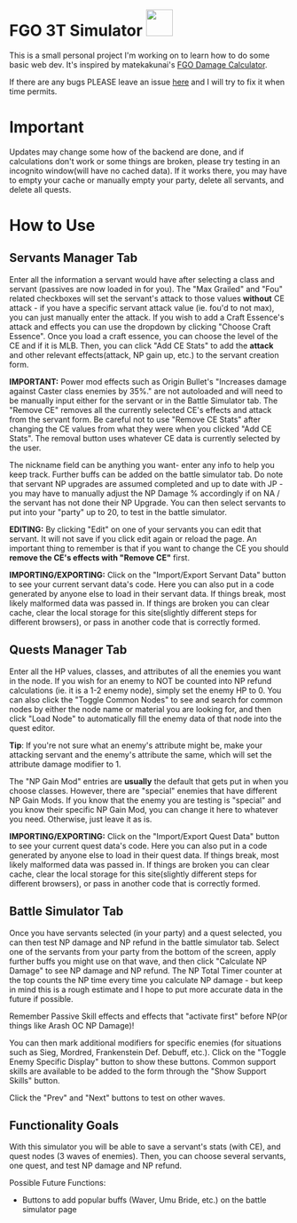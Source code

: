 # FGO 3T Simulator   <img src="https://gakiloroth.github.io/images/gacha.png" width="48">

This is a small personal project I'm working on to learn how to do some basic web dev. It's inspired by matekakunai's [FGO Damage Calculator](https://maketakunai.github.io/).

If there are any bugs PLEASE leave an issue [here](https://github.com/gakiloroth/gakiloroth.github.io/issues) and I will try to fix it when time permits.

# Important
Updates may change some how of the backend are done, and if calculations don't work or some things are broken, please try testing in an incognito window(will have no cached data). If it works there, you may have to empty your cache or manually empty your party, delete all servants, and delete all quests.

# How to Use
## Servants Manager Tab
Enter all the information a servant would have after selecting a class and servant (passives are now loaded in for you). The "Max Grailed" and "Fou" related checkboxes will set the servant's attack to those values **without** CE attack - if you have a specific servant attack value (ie. fou'd to not max), you can just manually enter the attack. If you wish to add a Craft Essence's attack and effects you can use the dropdown by clicking "Choose Craft Essence". Once you load a craft essence, you can choose the level of the CE and if it is MLB. Then, you can click "Add CE Stats" to add the **attack** and other relevant effects(attack, NP gain up, etc.) to the servant creation form.

**IMPORTANT:** Power mod effects such as Origin Bullet's "Increases damage against Caster class enemies by 35%." are not autoloaded and will need to be manually input either for the servant or in the Battle Simulator tab. The "Remove CE" removes all the currently selected CE's effects and attack from the servant form. Be careful not to use "Remove CE Stats" after changing the CE values from what they were when you clicked "Add CE Stats". The removal button uses whatever CE data is currently selected by the user.

The nickname field can be anything you want- enter any info to help you keep track. Further buffs can be added on the battle simulator tab. Do note that servant NP upgrades are assumed completed and up to date with JP - you may have to manually adjust the NP Damage % accordingly if on NA / the servant has not done their NP Upgrade. You can then select servants to put into your "party" up to 20, to test in the battle simulator.

**EDITING:**
By clicking "Edit" on one of your servants you can edit that servant. It will not save if you click edit again or reload the page. An important thing to remember is that if you want to change the CE you should **remove the CE's effects with "Remove CE"** first.

**IMPORTING/EXPORTING:**
Click on the "Import/Export Servant Data" button to see your current servant data's code. Here you can also put in a code generated by anyone else to load in their servant data. If things break, most likely malformed data was passed in. If things are broken you can clear cache, clear the local storage for this site(slightly different steps for different browsers), or pass in another code that is correctly formed.

## Quests Manager Tab
Enter all the HP values, classes, and attributes of all the enemies you want in the node. If you wish for an enemy to NOT be counted into NP refund calculations (ie. it is a 1-2 enemy node), simply set the enemy HP to 0. You can also click the "Toggle Common Nodes" to see and search for common nodes by either the node name or material you are looking for, and then click "Load Node" to automatically fill the enemy data of that node into the quest editor.

**Tip**: If you're not sure what an enemy's attribute might be, make your attacking servant and the enemy's attribute the same, which will set the attribute damage modifier to 1.

The "NP Gain Mod" entries are **usually** the default that gets put in when you choose classes. However, there are "special" enemies that have different NP Gain Mods. If you know that the enemy you are testing is "special" and you know their specific NP Gain Mod, you can change it here to whatever you need. Otherwise, just leave it as is.

**IMPORTING/EXPORTING:**
Click on the "Import/Export Quest Data" button to see your current quest data's code. Here you can also put in a code generated by anyone else to load in their quest data. If things break, most likely malformed data was passed in. If things are broken you can clear cache, clear the local storage for this site(slightly different steps for different browsers), or pass in another code that is correctly formed.

## Battle Simulator Tab
Once you have servants selected (in your party) and a quest selected, you can then test NP damage and NP refund in the battle simulator tab. Select one of the servants from your party from the bottom of the screen, apply further buffs you might use on that wave, and then click "Calculate NP Damage" to see NP damage and NP refund. The NP Total Timer counter at the top counts the NP time every time you calculate NP damage - but keep in mind this is a rough estimate and I hope to put more accurate data in the future if possible.

Remember Passive Skill effects and effects that "activate first" before NP(or things like Arash OC NP Damage)!

You can then mark additional modifiers for specific enemies (for situations such as Sieg, Mordred, Frankenstein Def. Debuff, etc.). Click on the "Toggle Enemy Specific Display" button to show these buttons. Common support skills are available to be added to the form through the "Show Support Skills" button.                           

Click the "Prev" and "Next" buttons to test on other waves.


## Functionality Goals

With this simulator you will be able to save a servant's stats (with CE), and quest nodes (3 waves of enemies).
Then, you can choose several servants, one quest, and test NP damage and NP refund.

Possible Future Functions:
- Buttons to add popular buffs (Waver, Umu Bride, etc.) on the battle simulator page
